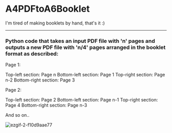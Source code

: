 # A4PDFtoA6Booklet
I'm tired of making booklets by hand, that's it :)

---

### Python code that takes an input PDF file with 'n' pages and outputs a new PDF file with 'n/4' pages arranged in the booklet format as described:

Page 1:

Top-left section: Page n
Bottom-left section: Page 1
Top-right section: Page n-2
Bottom-right section: Page 3

Page 2:

Top-left section: Page 2
Bottom-left section: Page n-1
Top-right section: Page 4
Bottom-right section: Page n-3

And so on..

![ezgif-2-f10d9aae77](https://user-images.githubusercontent.com/40859246/226145325-7972b877-4eb2-4425-8116-bd7a85759514.gif)
